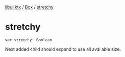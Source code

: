 [libui.ktx](../README.md) / [Box](README.md) / [stretchy](stretchy.md)

# stretchy

`var stretchy: Boolean`

Next added child should expand to use all available size.

